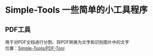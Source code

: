 # Simple-Tools 一些简单的小工具程序

## PDF工具  
用于对PDF文档进行分割、将PDF转换为文字和识别图片中的文字  
位置：[Simple-Tools/PDF-Tool](/PDF-Tool)  
